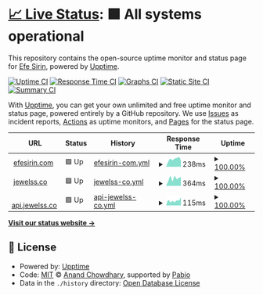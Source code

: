 # [📈 Live Status](https://verynewusername.github.io/upptime): <!--live status--> **🟩 All systems operational**

This repository contains the open-source uptime monitor and status page for [Efe Sirin](efesirin.com), powered by [Upptime](https://github.com/upptime/upptime).

[![Uptime CI](https://github.com/verynewusername/upptime/workflows/Uptime%20CI/badge.svg)](https://github.com/verynewusername/upptime/actions?query=workflow%3A%22Uptime+CI%22)
[![Response Time CI](https://github.com/verynewusername/upptime/workflows/Response%20Time%20CI/badge.svg)](https://github.com/verynewusername/upptime/actions?query=workflow%3A%22Response+Time+CI%22)
[![Graphs CI](https://github.com/verynewusername/upptime/workflows/Graphs%20CI/badge.svg)](https://github.com/verynewusername/upptime/actions?query=workflow%3A%22Graphs+CI%22)
[![Static Site CI](https://github.com/verynewusername/upptime/workflows/Static%20Site%20CI/badge.svg)](https://github.com/verynewusername/upptime/actions?query=workflow%3A%22Static+Site+CI%22)
[![Summary CI](https://github.com/verynewusername/upptime/workflows/Summary%20CI/badge.svg)](https://github.com/verynewusername/upptime/actions?query=workflow%3A%22Summary+CI%22)

With [Upptime](https://upptime.js.org), you can get your own unlimited and free uptime monitor and status page, powered entirely by a GitHub repository. We use [Issues](https://github.com/verynewusername/upptime/issues) as incident reports, [Actions](https://github.com/verynewusername/upptime/actions) as uptime monitors, and [Pages](https://verynewusername.github.io/upptime) for the status page.

<!--start: status pages-->
<!-- This summary is generated by Upptime (https://github.com/upptime/upptime) -->
<!-- Do not edit this manually, your changes will be overwritten -->
<!-- prettier-ignore -->
| URL | Status | History | Response Time | Uptime |
| --- | ------ | ------- | ------------- | ------ |
| <img alt="" src="https://icons.duckduckgo.com/ip3/efesirin.com.ico" height="13"> [efesirin.com](https://efesirin.com) | 🟩 Up | [efesirin-com.yml](https://github.com/verynewusername/upptime/commits/HEAD/history/efesirin-com.yml) | <details><summary><img alt="Response time graph" src="./graphs/efesirin-com/response-time-week.png" height="20"> 238ms</summary><br><a href="https://uptime.efesirin.com/history/efesirin-com"><img alt="Response time 238" src="https://img.shields.io/endpoint?url=https%3A%2F%2Fraw.githubusercontent.com%2Fverynewusername%2Fupptime%2FHEAD%2Fapi%2Fefesirin-com%2Fresponse-time.json"></a><br><a href="https://uptime.efesirin.com/history/efesirin-com"><img alt="24-hour response time 229" src="https://img.shields.io/endpoint?url=https%3A%2F%2Fraw.githubusercontent.com%2Fverynewusername%2Fupptime%2FHEAD%2Fapi%2Fefesirin-com%2Fresponse-time-day.json"></a><br><a href="https://uptime.efesirin.com/history/efesirin-com"><img alt="7-day response time 238" src="https://img.shields.io/endpoint?url=https%3A%2F%2Fraw.githubusercontent.com%2Fverynewusername%2Fupptime%2FHEAD%2Fapi%2Fefesirin-com%2Fresponse-time-week.json"></a><br><a href="https://uptime.efesirin.com/history/efesirin-com"><img alt="30-day response time 270" src="https://img.shields.io/endpoint?url=https%3A%2F%2Fraw.githubusercontent.com%2Fverynewusername%2Fupptime%2FHEAD%2Fapi%2Fefesirin-com%2Fresponse-time-month.json"></a><br><a href="https://uptime.efesirin.com/history/efesirin-com"><img alt="1-year response time 238" src="https://img.shields.io/endpoint?url=https%3A%2F%2Fraw.githubusercontent.com%2Fverynewusername%2Fupptime%2FHEAD%2Fapi%2Fefesirin-com%2Fresponse-time-year.json"></a></details> | <details><summary><a href="https://uptime.efesirin.com/history/efesirin-com">100.00%</a></summary><a href="https://uptime.efesirin.com/history/efesirin-com"><img alt="All-time uptime 99.98%" src="https://img.shields.io/endpoint?url=https%3A%2F%2Fraw.githubusercontent.com%2Fverynewusername%2Fupptime%2FHEAD%2Fapi%2Fefesirin-com%2Fuptime.json"></a><br><a href="https://uptime.efesirin.com/history/efesirin-com"><img alt="24-hour uptime 100.00%" src="https://img.shields.io/endpoint?url=https%3A%2F%2Fraw.githubusercontent.com%2Fverynewusername%2Fupptime%2FHEAD%2Fapi%2Fefesirin-com%2Fuptime-day.json"></a><br><a href="https://uptime.efesirin.com/history/efesirin-com"><img alt="7-day uptime 100.00%" src="https://img.shields.io/endpoint?url=https%3A%2F%2Fraw.githubusercontent.com%2Fverynewusername%2Fupptime%2FHEAD%2Fapi%2Fefesirin-com%2Fuptime-week.json"></a><br><a href="https://uptime.efesirin.com/history/efesirin-com"><img alt="30-day uptime 99.93%" src="https://img.shields.io/endpoint?url=https%3A%2F%2Fraw.githubusercontent.com%2Fverynewusername%2Fupptime%2FHEAD%2Fapi%2Fefesirin-com%2Fuptime-month.json"></a><br><a href="https://uptime.efesirin.com/history/efesirin-com"><img alt="1-year uptime 99.98%" src="https://img.shields.io/endpoint?url=https%3A%2F%2Fraw.githubusercontent.com%2Fverynewusername%2Fupptime%2FHEAD%2Fapi%2Fefesirin-com%2Fuptime-year.json"></a></details>
| <img alt="" src="https://icons.duckduckgo.com/ip3/jewelss.co.ico" height="13"> [jewelss.co](https://jewelss.co) | 🟩 Up | [jewelss-co.yml](https://github.com/verynewusername/upptime/commits/HEAD/history/jewelss-co.yml) | <details><summary><img alt="Response time graph" src="./graphs/jewelss-co/response-time-week.png" height="20"> 364ms</summary><br><a href="https://uptime.efesirin.com/history/jewelss-co"><img alt="Response time 352" src="https://img.shields.io/endpoint?url=https%3A%2F%2Fraw.githubusercontent.com%2Fverynewusername%2Fupptime%2FHEAD%2Fapi%2Fjewelss-co%2Fresponse-time.json"></a><br><a href="https://uptime.efesirin.com/history/jewelss-co"><img alt="24-hour response time 394" src="https://img.shields.io/endpoint?url=https%3A%2F%2Fraw.githubusercontent.com%2Fverynewusername%2Fupptime%2FHEAD%2Fapi%2Fjewelss-co%2Fresponse-time-day.json"></a><br><a href="https://uptime.efesirin.com/history/jewelss-co"><img alt="7-day response time 364" src="https://img.shields.io/endpoint?url=https%3A%2F%2Fraw.githubusercontent.com%2Fverynewusername%2Fupptime%2FHEAD%2Fapi%2Fjewelss-co%2Fresponse-time-week.json"></a><br><a href="https://uptime.efesirin.com/history/jewelss-co"><img alt="30-day response time 374" src="https://img.shields.io/endpoint?url=https%3A%2F%2Fraw.githubusercontent.com%2Fverynewusername%2Fupptime%2FHEAD%2Fapi%2Fjewelss-co%2Fresponse-time-month.json"></a><br><a href="https://uptime.efesirin.com/history/jewelss-co"><img alt="1-year response time 352" src="https://img.shields.io/endpoint?url=https%3A%2F%2Fraw.githubusercontent.com%2Fverynewusername%2Fupptime%2FHEAD%2Fapi%2Fjewelss-co%2Fresponse-time-year.json"></a></details> | <details><summary><a href="https://uptime.efesirin.com/history/jewelss-co">100.00%</a></summary><a href="https://uptime.efesirin.com/history/jewelss-co"><img alt="All-time uptime 99.67%" src="https://img.shields.io/endpoint?url=https%3A%2F%2Fraw.githubusercontent.com%2Fverynewusername%2Fupptime%2FHEAD%2Fapi%2Fjewelss-co%2Fuptime.json"></a><br><a href="https://uptime.efesirin.com/history/jewelss-co"><img alt="24-hour uptime 100.00%" src="https://img.shields.io/endpoint?url=https%3A%2F%2Fraw.githubusercontent.com%2Fverynewusername%2Fupptime%2FHEAD%2Fapi%2Fjewelss-co%2Fuptime-day.json"></a><br><a href="https://uptime.efesirin.com/history/jewelss-co"><img alt="7-day uptime 100.00%" src="https://img.shields.io/endpoint?url=https%3A%2F%2Fraw.githubusercontent.com%2Fverynewusername%2Fupptime%2FHEAD%2Fapi%2Fjewelss-co%2Fuptime-week.json"></a><br><a href="https://uptime.efesirin.com/history/jewelss-co"><img alt="30-day uptime 100.00%" src="https://img.shields.io/endpoint?url=https%3A%2F%2Fraw.githubusercontent.com%2Fverynewusername%2Fupptime%2FHEAD%2Fapi%2Fjewelss-co%2Fuptime-month.json"></a><br><a href="https://uptime.efesirin.com/history/jewelss-co"><img alt="1-year uptime 99.67%" src="https://img.shields.io/endpoint?url=https%3A%2F%2Fraw.githubusercontent.com%2Fverynewusername%2Fupptime%2FHEAD%2Fapi%2Fjewelss-co%2Fuptime-year.json"></a></details>
| <img alt="" src="https://icons.duckduckgo.com/ip3/api.jewelss.co.ico" height="13"> [api.jewelss.co](https://api.jewelss.co/version) | 🟩 Up | [api-jewelss-co.yml](https://github.com/verynewusername/upptime/commits/HEAD/history/api-jewelss-co.yml) | <details><summary><img alt="Response time graph" src="./graphs/api-jewelss-co/response-time-week.png" height="20"> 115ms</summary><br><a href="https://uptime.efesirin.com/history/api-jewelss-co"><img alt="Response time 152" src="https://img.shields.io/endpoint?url=https%3A%2F%2Fraw.githubusercontent.com%2Fverynewusername%2Fupptime%2FHEAD%2Fapi%2Fapi-jewelss-co%2Fresponse-time.json"></a><br><a href="https://uptime.efesirin.com/history/api-jewelss-co"><img alt="24-hour response time 88" src="https://img.shields.io/endpoint?url=https%3A%2F%2Fraw.githubusercontent.com%2Fverynewusername%2Fupptime%2FHEAD%2Fapi%2Fapi-jewelss-co%2Fresponse-time-day.json"></a><br><a href="https://uptime.efesirin.com/history/api-jewelss-co"><img alt="7-day response time 115" src="https://img.shields.io/endpoint?url=https%3A%2F%2Fraw.githubusercontent.com%2Fverynewusername%2Fupptime%2FHEAD%2Fapi%2Fapi-jewelss-co%2Fresponse-time-week.json"></a><br><a href="https://uptime.efesirin.com/history/api-jewelss-co"><img alt="30-day response time 141" src="https://img.shields.io/endpoint?url=https%3A%2F%2Fraw.githubusercontent.com%2Fverynewusername%2Fupptime%2FHEAD%2Fapi%2Fapi-jewelss-co%2Fresponse-time-month.json"></a><br><a href="https://uptime.efesirin.com/history/api-jewelss-co"><img alt="1-year response time 152" src="https://img.shields.io/endpoint?url=https%3A%2F%2Fraw.githubusercontent.com%2Fverynewusername%2Fupptime%2FHEAD%2Fapi%2Fapi-jewelss-co%2Fresponse-time-year.json"></a></details> | <details><summary><a href="https://uptime.efesirin.com/history/api-jewelss-co">100.00%</a></summary><a href="https://uptime.efesirin.com/history/api-jewelss-co"><img alt="All-time uptime 100.00%" src="https://img.shields.io/endpoint?url=https%3A%2F%2Fraw.githubusercontent.com%2Fverynewusername%2Fupptime%2FHEAD%2Fapi%2Fapi-jewelss-co%2Fuptime.json"></a><br><a href="https://uptime.efesirin.com/history/api-jewelss-co"><img alt="24-hour uptime 100.00%" src="https://img.shields.io/endpoint?url=https%3A%2F%2Fraw.githubusercontent.com%2Fverynewusername%2Fupptime%2FHEAD%2Fapi%2Fapi-jewelss-co%2Fuptime-day.json"></a><br><a href="https://uptime.efesirin.com/history/api-jewelss-co"><img alt="7-day uptime 100.00%" src="https://img.shields.io/endpoint?url=https%3A%2F%2Fraw.githubusercontent.com%2Fverynewusername%2Fupptime%2FHEAD%2Fapi%2Fapi-jewelss-co%2Fuptime-week.json"></a><br><a href="https://uptime.efesirin.com/history/api-jewelss-co"><img alt="30-day uptime 100.00%" src="https://img.shields.io/endpoint?url=https%3A%2F%2Fraw.githubusercontent.com%2Fverynewusername%2Fupptime%2FHEAD%2Fapi%2Fapi-jewelss-co%2Fuptime-month.json"></a><br><a href="https://uptime.efesirin.com/history/api-jewelss-co"><img alt="1-year uptime 100.00%" src="https://img.shields.io/endpoint?url=https%3A%2F%2Fraw.githubusercontent.com%2Fverynewusername%2Fupptime%2FHEAD%2Fapi%2Fapi-jewelss-co%2Fuptime-year.json"></a></details>

<!--end: status pages-->

[**Visit our status website →**](https://verynewusername.github.io/upptime)

## 📄 License

- Powered by: [Upptime](https://github.com/upptime/upptime)
- Code: [MIT](./LICENSE) © [Anand Chowdhary](https://anandchowdhary.com), supported by [Pabio](https://pabio.com)
- Data in the `./history` directory: [Open Database License](https://opendatacommons.org/licenses/odbl/1-0/)
